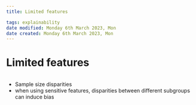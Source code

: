 ```yaml
---
title: Limited features

tags: explainability 
date modified: Monday 6th March 2023, Mon
date created: Monday 6th March 2023, Mon
---
```


# Limited features
```toc
```

- Sample size disparities
- when using sensitive features, disparities between different subgroups can induce bias



